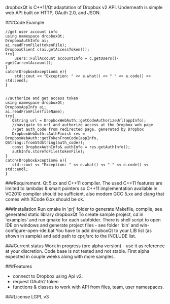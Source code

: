 dropboxQt is C++11/Qt adaptation of Dropbox v2 API. Underneath is simple web API built on HTTP, OAuth 2.0, and JSON.

###Code Example

```
//get user account info
using namespace dropboxQt;
DropboxAuthInfo ai;
ai.readFromFile(tokenFile);
DropboxClient c(ai.getAccessToken());
try{
    users::FullAccount accountInfo = c.getUsers()->getCurrentAccount();
}
catch(DropboxException& e){
    std::cout << "Exception: " << e.what() << " " << e.code() << std::endl;
}


//authorize and get access token
using namespace dropboxQt;
DropboxAppInfo ai;
ai.readFromFile(fileName);
try{
   QString url = DropboxWebAuth::getCodeAuthorizeUrl(appInfo);
   //navigate to url and authorize access at the Dropbox web page
   //get auth_code from redirected page, generated by Dropbox
   DropboxWebAuth::AuthFinish res = DropboxWebAuth::getTokenFromCode(appInfo, QString::fromStdString(auth_code));
   const DropboxAuthInfo& authInfo = res.getAuthInfo();
   authInfo.storeToFile(tokenFile);
}
catch(DropboxException& e){
   std::cout << "Exception: " << e.what() << " " << e.code() << std::endl;
}
```

###Requirement.
Qt 5.xx and C++11 compiler. The used C++11 features are limited to lambdas & smart pointers so C++11 implementation available in VC2010 compiler should be sufficient, also modern GCC 5.xx and clang that comes with XCode 6.xx should be ok.

###Installation
Run qmake in 'prj' folder to generate Makefile, compile, see generated static library dropboxQt
To create sample project, cd in 'examples' and run qmake for each subfolder. There is shell script to open IDE
on windows and generate project files - see folder 'bin' and win-configure-open-ide.bat
You have to add dropboxQt to your LIB list (as shown in sample) and add path to cprj/src to the INCLUDE list.

###Current status
Work in progress (pre alpha version) - use it as reference at your discretion.
Code base is not tested and not stable. First alpha expected in couple weeks along with more samples.


###Features
- connect to Dropbox using Api v2.
- request OAuth2 token
- functions & classes to work with API from files, team, user namespaces.

###License
 LGPL v3

